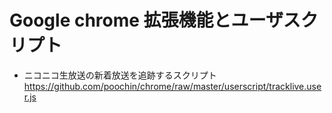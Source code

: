 # Google chrome 拡張機能とユーザスクリプト

* ニコニコ生放送の新着放送を追跡するスクリプト<br />
  https://github.com/poochin/chrome/raw/master/userscript/tracklive.user.js

